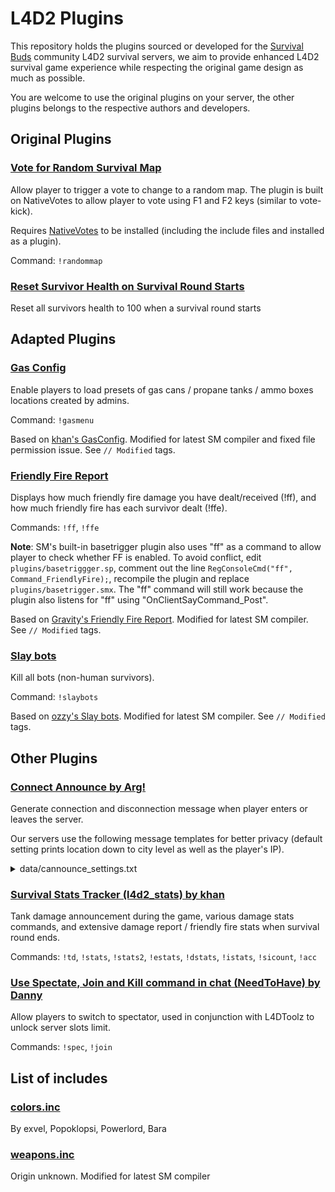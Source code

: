 # L4D2 Plugins

This repository holds the plugins sourced or developed for the [Survival Buds](https://l4d2.lerico.net) community L4D2 survival servers, we aim to provide enhanced L4D2 survival game experience while respecting the original game design as much as possible.

You are welcome to use the original plugins on your server, the other plugins belongs to the respective authors and developers.

## Original Plugins

### [Vote for Random Survival Map](scripting/voterandomsurvivalmap.sp)

Allow player to trigger a vote to change to a random map. The plugin is built on NativeVotes to allow player to vote using F1 and F2 keys (similar to vote-kick).

Requires [NativeVotes](https://github.com/sapphonie/sourcemod-nativevotes-updated) to be installed (including the include files and installed as a plugin).

Command: `!randommap`

### [Reset Survivor Health on Survival Round Starts](scripting/resethealthonsurvivalroundstarts.sp)

Reset all survivors health to 100 when a survival round starts

## Adapted Plugins

### [Gas Config](scripting/gasconfig.sp)

Enable players to load presets of gas cans / propane tanks / ammo boxes locations created by admins.

Command: `!gasmenu`

Based on [khan's GasConfig](https://github.com/graviti666/Some-Plugins/blob/bdc43b6d64ce7aea855859370fefe5519aa80c85/Gas%20Configs/GasConfig.sp). Modified for latest SM compiler and fixed file permission issue. See `// Modified` tags.

### [Friendly Fire Report](scripting/friendlyfirereport.sp)

Displays how much friendly fire damage you have dealt/received (!ff), and how much friendly fire has each survivor dealt (!ffe).

Commands: `!ff`, `!ffe`

**Note**: SM's built-in basetrigger plugin also uses "ff" as a command to allow player to check whether FF is enabled. To avoid conflict, edit `plugins/basetriggger.sp`, comment out the line `RegConsoleCmd("ff", Command_FriendlyFire);`, recompile the plugin and replace `plugins/basetrigger.smx`. The "ff" command will still work because the plugin also listens for "ff" using "OnClientSayCommand_Post".

Based on [Gravity's Friendly Fire Report](https://github.com/graviti666/Some-Plugins/blob/bdc43b6d64ce7aea855859370fefe5519aa80c85/FriendlyFireReport.sp). Modified for latest SM compiler. See `// Modified` tags.

### [Slay bots](https://github.com/fafa-junhe/My-srcds-plugins/blob/0de19c28b4eb8bdd4d3a04c90c2489c473427f7a/all/slaybots.sp)

Kill all bots (non-human survivors).

Command: `!slaybots`

Based on [ozzy's Slay bots](https://github.com/fafa-junhe/My-srcds-plugins/blob/0de19c28b4eb8bdd4d3a04c90c2489c473427f7a/all/slaybots.sp). Modified for latest SM compiler. See `// Modified` tags.

## Other Plugins

### [Connect Announce by Arg!](https://forums.alliedmods.net/showthread.php?t=77306)

Generate connection and disconnection message when player enters or leaves the server.

Our servers use the following message templates for better privacy (default setting prints location down to city level as well as the player's IP).

<details>
<summary>data/cannounce_settings.txt</summary>

```
"CountryShow"
{
	"messages"
	{
		"playerjoin"		"{PLAYERTYPE} {GREEN}{PLAYERNAME} {DEFAULT} connected from {LIGHTGREEN}{PLAYERCOUNTRYSHORT}{DEFAULT}"
		"playerdisc"		"{PLAYERTYPE} {GREEN}{PLAYERNAME} {DEFAULT} disconnected {GREEN}reason: {DEFAULT}{DISC_REASON}"
	}
	"messages_admin"
	{
		"playerjoin"		"{PLAYERTYPE} {GREEN}{PLAYERNAME} {DEFAULT} connected from {LIGHTGREEN}{PLAYERCOUNTRYSHORT}{DEFAULT}"
		"playerdisc"		"{PLAYERTYPE} {GREEN}{PLAYERNAME} {DEFAULT} disconnected {GREEN}reason: {DEFAULT}{DISC_REASON}"
	}
}
```

</details>

### [Survival Stats Tracker (l4d2_stats) by khan](https://github.com/graviti666/Some-Plugins/blob/bdc43b6d64ce7aea855859370fefe5519aa80c85/L4D2%20stats/l4d2_stats.sp)

Tank damage announcement during the game, various damage stats commands, and extensive damage report / friendly fire stats when survival round ends.

Commands: `!td`, `!stats`, `!stats2`, `!estats`, `!dstats`, `!istats`, `!sicount`, `!acc`

### [Use Spectate, Join and Kill command in chat (NeedToHave) by Danny](https://forums.alliedmods.net/showthread.php?p=1198514)

Allow players to switch to spectator, used in conjunction with L4DToolz to unlock server slots limit.

Commands: `!spec`, `!join`

## List of includes

### [colors.inc](scripting/include/colors.inc)
By exvel, Popoklopsi, Powerlord, Bara

### [weapons.inc](scripting/include/weapons.inc)
Origin unknown. Modified for latest SM compiler
